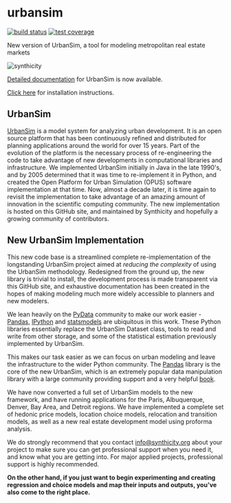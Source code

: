 urbansim
========

[![build status](http://img.shields.io/travis/synthicity/urbansim.svg)](https://travis-ci.org/synthicity/urbansim) [![test coverage](http://img.shields.io/coveralls/synthicity/urbansim.svg)](https://coveralls.io/r/synthicity/urbansim)

New version of UrbanSim, a tool for modeling metropolitan real estate markets

![synthicity](http://i.imgur.com/4YyN8ob.jpg)

[Detailed documentation](http://synthicity.github.io/urbansim/) for UrbanSim is now available.

[Click here](http://synthicity.github.io/urbansim/gettingstarted.html#installation) for installation instructions.

UrbanSim
--------
[UrbanSim](http://urbansim.org/) is a model system for analyzing urban development.  It is an open source platform that has been continuously refined and distributed for planning applications around the world for over 15 years.  Part of the evolution of the platform is the necessary process of re-engineering the code to take advantage of new developments in computational libraries and infrastructure.  We implemented UrbanSim initially in Java in the late 1990's, and by 2005 determined that it was time to re-implement it in Python, and created the Open Platform for Urban Simulation (OPUS) software implementation at that time.  Now, almost a decade later, it is time again to revisit the implementation to take advantage of an amazing amount of innovation in the scientific computing community. The new implementation is hosted on this GitHub site, and maintained by Synthicity and hopefully a growing community of contributors.

New UrbanSim Implementation
---------------------------

This new code base is a streamlined complete re-implementation of the longstanding UrbanSim project aimed at *reducing the complexity* of using the UrbanSim methodology.  Redesigned from the ground up, the new library is trivial to install, the development process is made transparent via this GitHub site, and exhaustive documentation has been created in the hopes of making modeling much more widely accessible to planners and new modelers.

We lean heavily on the [PyData](http://pydata.org) community to make our work easier - [Pandas](pandas.pydata.org), [IPython](http://ipython.org/) and [statsmodels](http://statsmodels.sourceforge.net/) are ubiquitous in this work.  These Python libraries essentially replace the UrbanSim Dataset class, tools to read and write from other storage, and some of the statistical estimation previously implemented by UrbanSim.

This makes our task easier as we can focus on urban modeling and leave the infrastructure to the wider Python community.  The [Pandas](http://pandas.pydata.org) library is the core of the new UrbanSim, which is an extremely popular data manipulation library with a large community providing support and a very helpful [book](http://www.amazon.com/Python-Data-Analysis-Wes-McKinney/dp/1449319793).

We have now converted a full set of UrbanSim models to the new framework, and have running applications for the Paris, Albuquerque, Denver, Bay Area, and Detroit regions.  We have implemented a complete set of hedonic price models, location choice models, relocation and transition models, as well as a new real estate development model using proforma analysis.

We do strongly recommend that you contact info@synthicity.org about your project to make sure you can get professional support when you need it, and know what you are getting into.  For major applied projects, professional support is highly recommended.

**On the other hand, if you just want to begin experimenting and creating regression and choice models and map their inputs and outputs, you've also come to the right place.**
